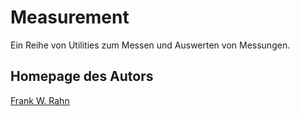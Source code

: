# Measurement
Ein Reihe von Utilities zum Messen und Auswerten von Messungen.

## Homepage des Autors
[Frank W. Rahn](http://www.frank-rahn.de)